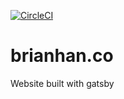 [![CircleCI](https://circleci.com/gh/hellobrian/brianhan.co/tree/master.svg?style=svg)](https://circleci.com/gh/hellobrian/brianhan.co/tree/master)

# brianhan.co

Website built with gatsby
